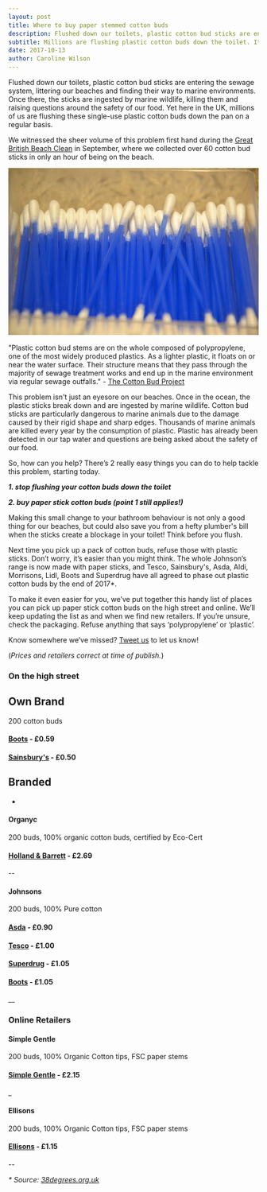 ```yaml
---
layout: post
title: Where to buy paper stemmed cotton buds
description: Flushed down our toilets, plastic cotton bud sticks are entering the sewage system, littering our beaches and finding their way to marine environments.
subtitle: Millions are flushing plastic cotton buds down the toilet. It’s time to stop.
date: 2017-10-13
author: Caroline Wilson
---
```

[gbbc]: http://www.statusrow.com/2017/09/16/thorpe-bay-beach-clean.html
[tcbp]: https://www.cottonbudproject.org.uk/how-they-get-there.html
[38deg]: https://you.38degrees.org.uk/petitions/switch-the-stick
[twitter]: https://twitter.com/StatusRow
[boots]: http://www.boots.com/boots-baby-cototn-buds-box-200-10230472
[sainos]: https://www.sainsburys.co.uk/webapp/wcs/stores/servlet/ProductDisplay?msg=&catalogId=10123&productId=95960&langId=44&storeId=10151&krypto=QTTfAVcTzOG21L9S6fxhfdLruAyZRTHmUrCD5YWw%2FTCidKAqnFRX34LAMaHS%2BtkCOtxoPQ5fB3zmJAYTqA9n1C5Ex6hsJEYVqKt4iWN8PkfTaWxo55omiIO8YVI56V9M01XlHO2L%2FpJ5hCOnBbXeeAreh7olDau1idsv6oQDPsWFYKfDs5F%2Fr5siD5A%2BPe4A%2BV%2B18sBgAFsMVk7uMgjVNiviw2ZYyoL6KnpoyyddN%2BE%3D&ddkey=http%3Agb%2Fgroceries%2Fsainsburys-cosmetic-cotton-buds-x200
[hb]: http://www.hollandandbarrett.com/shop/product/organyc-beauty-organic-cotton-buds-60014072?skuid=014072
[tesco]: https://www.tesco.com/groceries/product/details/?id=255295305
[asda]: https://groceries.asda.com/product/baby-skincare/johnsons-cotton-buds/1000000440174
[superdrug]: https://www.superdrug.com/Baby/Baby-Toiletries/Cotton-Wool/Cotton-Wool-Buds/Johnson-%26-Johnson-Cotton-Buds-x-200/p/24620
[boots_johnsons]: http://www.boots.com/johnsons-baby-cotton-buds-1-x-200-drum-10002499
[sg]: https://www.simplygentle.co.uk/product-page/simply-gentle-organic-buds
[ellisons]: https://www.ellisons.co.uk/beauty-essentials-cotton-buds-paper-stem-200.html

Flushed down our toilets, plastic cotton bud sticks are entering the sewage system, littering our beaches and finding their way to marine environments. Once there, the sticks are ingested by marine wildlife, killing them and raising questions around the safety of our food. Yet here in the UK, millions of us are flushing these single-use plastic cotton buds down the pan on a regular basis.

We witnessed the sheer volume of this problem first hand during the [Great British Beach Clean][gbbc] in September, where we collected over 60 cotton bud sticks in only an hour of being on the beach.

![Plastic cotton buds](/assets/images/blogs/paper_cotton_buds/plastic_cotton_buds.jpg)

  "Plastic cotton bud stems are on the whole composed of polypropylene, one of the most widely produced plastics. As a lighter plastic, it floats on or near the water surface. Their structure means that they pass through the majority of sewage treatment works and end up in the marine environment via regular sewage outfalls." - [The Cotton Bud Project][tcbp]

This problem isn't just an eyesore on our beaches. Once in the ocean, the plastic sticks break down and are ingested by marine wildlife. Cotton bud sticks are particularly dangerous to marine animals due to the damage caused by their rigid shape and sharp edges. Thousands of marine animals are killed every year by the consumption of plastic. Plastic has already been detected in our tap water and questions are being asked about the safety of our food.

So, how can you help? There’s 2 really easy things you can do to help tackle this problem, starting today.

  __*1. stop flushing your cotton buds down the toilet*__

  __*2. buy paper stick cotton buds (point 1 still applies!)*__


Making this small change to your bathroom behaviour is not only a good thing for our beaches, but could also save you from a hefty plumber's bill when the sticks create a blockage in your toilet! Think before you flush.

Next time you pick up a pack of cotton buds, refuse those with plastic sticks. Don’t worry, it’s easier than you might think. The whole Johnson’s range is now made with paper sticks, and Tesco, Sainsbury's, Asda, Aldi, Morrisons, Lidl, Boots and Superdrug have all agreed to phase out plastic cotton buds by the end of 2017*.

To make it even easier for you, we’ve put together this handy list of places you can pick up paper stick cotton buds on the high street and online. We’ll keep updating the list as and when we find new retailers. If you’re unsure, check the packaging. Refuse anything that says ‘polypropylene’ or ‘plastic’.


Know somewhere we’ve missed? [Tweet us][twitter] to let us know!

(_Prices and retailers correct at time of publish._)

### On the high street

## Own Brand
200 cotton buds

#### [Boots][boots] -  £0.59
#### [Sainsbury's][sainos] - £0.50

## Branded
-
#### Organyc
200 buds, 100% organic cotton buds, certified by Eco-Cert
#### [Holland &amp; Barrett][hb] - £2.69

--  
#### Johnsons

200 buds, 100% Pure cotton

#### [Asda][asda] - £0.90
#### [Tesco][tesco] - £1.00
#### [Superdrug][superdrug] - £1.05
#### [Boots][boots_johnsons] - £1.05

__
### Online Retailers

#### Simple Gentle
200 buds, 100% Organic Cotton tips, FSC paper stems
#### [Simple Gentle][sg] - £2.15

_

#### Ellisons
200 buds, 100% Organic Cotton tips, FSC paper stems
#### [Ellisons][ellisons] - £1.15

--

_* Source: [38degrees.org.uk][38deg]_
